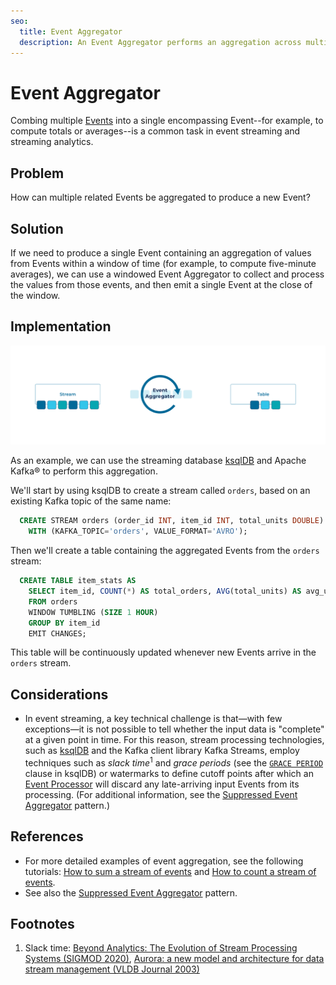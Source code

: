 ```yaml
---
seo:
  title: Event Aggregator
  description: An Event Aggregator performs an aggregation across multiple related Events to produce a new Event.
---
```

# Event Aggregator

Combing multiple [Events](../event/event.md) into a single encompassing Event--for example, to compute totals or averages--is a common task in event streaming and streaming analytics.

## Problem

How can multiple related Events be aggregated to produce a new Event?

## Solution

If we need to produce a single Event containing an aggregation of values from Events within a window of time (for example, to compute five-minute averages), we can use a windowed Event Aggregator to collect and process the values from those events, and then emit a single Event at the close of the window.

## Implementation

![event-aggregator](../img/event-aggregator_a.png)

As an example, we can use the streaming database [ksqlDB](https://ksqldb.io/) and Apache Kafka® to perform this aggregation.

We'll start by using ksqlDB to create a stream called `orders`, based on an existing Kafka topic of the same name:
```sql
  CREATE STREAM orders (order_id INT, item_id INT, total_units DOUBLE)
    WITH (KAFKA_TOPIC='orders', VALUE_FORMAT='AVRO');
```

Then we'll create a table containing the aggregated Events from the `orders` stream:
```sql
  CREATE TABLE item_stats AS 
    SELECT item_id, COUNT(*) AS total_orders, AVG(total_units) AS avg_units
    FROM orders
    WINDOW TUMBLING (SIZE 1 HOUR)
    GROUP BY item_id 
    EMIT CHANGES;  
```

This table will be continuously updated whenever new Events arrive in the `orders` stream.

## Considerations
* In event streaming, a key technical challenge is that—with few exceptions—it is not possible to tell whether the input data is "complete" at a given point in time. For this reason, stream processing technologies, such as [ksqlDB](https://ksqldb.io/) and the Kafka client library Kafka Streams, employ techniques such as _slack time_<sup>1</sup> and _grace periods_ (see the [`GRACE PERIOD`](https://docs.ksqldb.io/en/latest/concepts/time-and-windows-in-ksqldb-queries/) clause in ksqlDB) or watermarks to define cutoff points after which an [Event Processor](../event-processing/event-processor.md) will discard any late-arriving input Events from its processing. (For additional information, see the [Suppressed Event Aggregator](../stream-processing/suppressed-event-aggregator.md) pattern.)

## References
* For more detailed examples of event aggregation, see the following tutorials: [How to sum a stream of events](https://kafka-tutorials.confluent.io/create-stateful-aggregation-sum/ksql.html) and [How to count a stream of events](https://kafka-tutorials.confluent.io/create-stateful-aggregation-count/ksql.html).
* See also the [Suppressed Event Aggregator](../stream-processing/suppressed-event-aggregator.md) pattern.

## Footnotes

1. Slack time: [Beyond Analytics: The Evolution of Stream Processing Systems (SIGMOD 2020)](https://dl.acm.org/doi/abs/10.1145/3318464.3383131), [Aurora: a new model and architecture for data stream management (VLDB Journal 2003)](https://dl.acm.org/doi/10.1007/s00778-003-0095-z)

